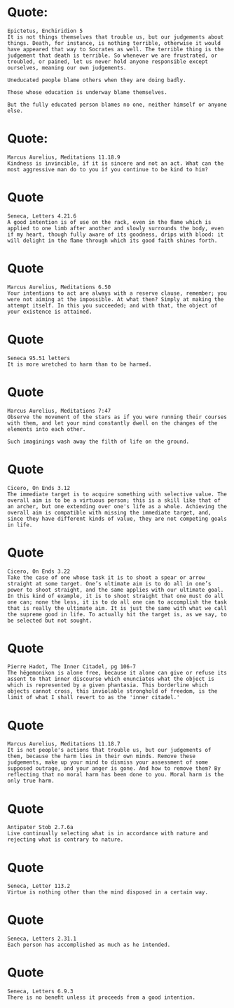 # Quote:

    Epictetus, Enchiridion 5               
    It is not things themselves that trouble us, but our judgements about things. Death, for instance, is nothing terrible, otherwise it would have appeared that way to Socrates as well. The terrible thing is the judgement that death is terrible. So whenever we are frustrated, or troubled, or pained, let us never hold anyone responsible except ourselves, meaning our own judgements.
    
    Uneducated people blame others when they are doing badly. 

    Those whose education is underway blame themselves. 

    But the fully educated person blames no one, neither himself or anyone else.


# Quote:

    Marcus Aurelius, Meditations 11.18.9
    Kindness is invincible, if it is sincere and not an act. What can the most aggressive man do to you if you continue to be kind to him? 


# Quote 

    Seneca, Letters 4.21.6
    A good intention is of use on the rack, even in the ﬂame which is applied to one limb after another and slowly surrounds the body, even if my heart, though fully aware of its goodness, drips with blood: it will delight in the ﬂame through which its good faith shines forth.


# Quote

    Marcus Aurelius, Meditations 6.50
    Your intentions to act are always with a reserve clause, remember; you were not aiming at the impossible. At what then? Simply at making the attempt itself. In this you succeeded; and with that, the object of your existence is attained.


# Quote

    Seneca 95.51 letters
    It is more wretched to harm than to be harmed.


# Quote

    Marcus Aurelius, Meditations 7:47 
    Observe the movement of the stars as if you were running their courses
    with them, and let your mind constantly dwell on the changes of the
    elements into each other.

    Such imaginings wash away the filth of life on the ground.


# Quote

    Cicero, On Ends 3.12
    The immediate target is to acquire something with selective value. The overall aim is to be a virtuous person; this is a skill like that of an archer, but one extending over one's life as a whole. Achieving the overall aim is compatible with missing the immediate target, and, since they have different kinds of value, they are not competing goals in life.


# Quote

    Cicero, On Ends 3.22
    Take the case of one whose task it is to shoot a spear or arrow straight at some target. One’s ultimate aim is to do all in one’s power to shoot straight, and the same applies with our ultimate goal. In this kind of example, it is to shoot straight that one must do all one can; none the less, it is to do all one can to accomplish the task that is really the ultimate aim. It is just the same with what we call the supreme good in life. To actually hit the target is, as we say, to be selected but not sought.


# Quote

    Pierre Hadot, The Inner Citadel, pg 106-7
    The hēgemonikon is alone free, because it alone can give or refuse its assent to that inner discourse which enunciates what the object is which is represented by a given phantasia. This borderline which objects cannot cross, this inviolable stronghold of freedom, is the limit of what I shall revert to as the 'inner citadel.'


# Quote 

    Marcus Aurelius, Meditations 11.18.7
    It is not people's actions that trouble us, but our judgements of them, because the harm lies in their own minds. Remove these judgements, make up your mind to dismiss your assessment of some supposed outrage, and your anger is gone. And how to remove them? By reflecting that no moral harm has been done to you. Moral harm is the only true harm.


# Quote

    Antipater Stob 2.7.6a
    Live continually selecting what is in accordance with nature and rejecting what is contrary to nature.



# Quote

    Seneca, Letter 113.2
    Virtue is nothing other than the mind disposed in a certain way.


# Quote 

    Seneca, Letters 2.31.1
    Each person has accomplished as much as he intended. 


# Quote 

    Seneca, Letters 6.9.3
    There is no beneﬁt unless it proceeds from a good intention.
